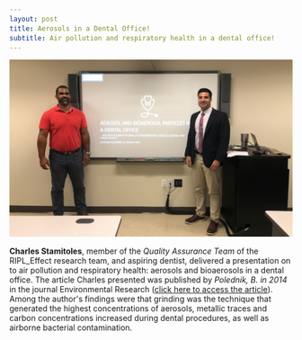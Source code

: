 ```yaml
---
layout: post
title: Aerosols in a Dental Office!
subtitle: Air pollution and respiratory health in a dental office!
---
```



<img src="/img/CharlesStamitoles_JournalClub.jpg" alt="Charles: Journal Club" class="inline"/>

<b>Charles Stamitoles</b>, member of the <i>Quality Assurance Team</i> of the RIPL_Effect research team, and aspiring dentist, delivered a presentation on to air pollution and respiratory health: aerosols and bioaerosols in a dental office. The article Charles presented was published by <i>Polednik, B. in 2014</i> in the journal Environmental Research (<a href="https://www.ncbi.nlm.nih.gov/pubmed/25218707" target="_blank">click here to access the article</a>). Among the author's findings were that grinding was the technique that generated the highest concentrations of aerosols, metallic traces and carbon concentrations increased during dental procedures, as well as airborne bacterial contamination.
